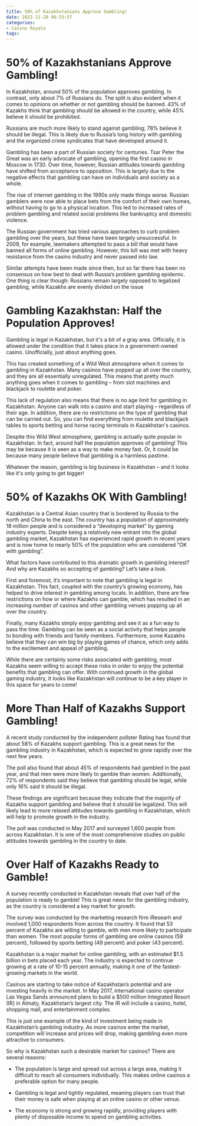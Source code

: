 ```yaml
---
title: 50% of Kazakhstanians Approve Gambling!
date: 2022-11-20 06:53:57
categories:
- Casino Royale
tags:
---
```



#  50% of Kazakhstanians Approve Gambling!

In Kazakhstan, around 50% of the population approves gambling. In contrast, only about 7% of Russians do. The split is also evident when it comes to opinions on whether or not gambling should be banned. 43% of Kazakhs think that gambling should be allowed in the country, while 45% believe it should be prohibited.

Russians are much more likely to stand against gambling; 78% believe it should be illegal. This is likely due to Russia’s long history with gambling and the organized crime syndicates that have developed around it. 

Gambling has been a part of Russian society for centuries. Tsar Peter the Great was an early advocate of gambling, opening the first casino in Moscow in 1730. Over time, however, Russian attitudes towards gambling have shifted from acceptance to opposition. This is largely due to the negative effects that gambling can have on individuals and society as a whole.

The rise of internet gambling in the 1990s only made things worse. Russian gamblers were now able to place bets from the comfort of their own homes, without having to go to a physical location. This led to increased rates of problem gambling and related social problems like bankruptcy and domestic violence.

The Russian government has tried various approaches to curb problem gambling over the years, but these have been largely unsuccessful. In 2009, for example, lawmakers attempted to pass a bill that would have banned all forms of online gambling. However, this bill was met with heavy resistance from the casino industry and never passed into law. 

Similar attempts have been made since then, but so far there has been no consensus on how best to deal with Russia’s problem gambling epidemic. One thing is clear though: Russians remain largely opposed to legalized gambling, while Kazakhs are evenly divided on the issue

#  Gambling Kazakhstan: Half the Population Approves!

Gambling is legal in Kazakhstan, but it's a bit of a gray area. Officially, it is allowed under the condition that it takes place in a government-owned casino. Unofficially, just about anything goes.

This has created something of a Wild West atmosphere when it comes to gambling in Kazakhstan. Many casinos have popped up all over the country, and they are all essentially unregulated. This means that pretty much anything goes when it comes to gambling – from slot machines and blackjack to roulette and poker.

This lack of regulation also means that there is no age limit for gambling in Kazakhstan. Anyone can walk into a casino and start playing – regardless of their age. In addition, there are no restrictions on the type of gambling that can be carried out. So, you can find everything from roulette and blackjack tables to sports betting and horse racing terminals in Kazakhstan's casinos.

Despite this Wild West atmosphere, gambling is actually quite popular in Kazakhstan. In fact, around half the population approves of gambling! This may be because it is seen as a way to make money fast. Or, it could be because many people believe that gambling is a harmless pastime.

Whatever the reason, gambling is big business in Kazakhstan – and it looks like it's only going to get bigger!

#  50% of Kazakhs OK With Gambling!

Kazakhstan is a Central Asian country that is bordered by Russia to the north and China to the east. The country has a population of approximately 18 million people and is considered a “developing market” by gaming industry experts. Despite being a relatively new entrant into the global gambling market, Kazakhstan has experienced rapid growth in recent years and is now home to nearly 50% of the population who are considered “OK with gambling”.

What factors have contributed to this dramatic growth in gambling interest? And why are Kazakhs so accepting of gambling? Let’s take a look.

First and foremost, it’s important to note that gambling is legal in Kazakhstan. This fact, coupled with the country’s growing economy, has helped to drive interest in gambling among locals. In addition, there are few restrictions on how or where Kazakhs can gamble, which has resulted in an increasing number of casinos and other gambling venues popping up all over the country.

 Finally, many Kazakhs simply enjoy gambling and see it as a fun way to pass the time. Gambling can be seen as a social activity that helps people to bonding with friends and family members. Furthermore, some Kazakhs believe that they can win big by playing games of chance, which only adds to the excitement and appeal of gambling.

While there are certainly some risks associated with gambling, most Kazakhs seem willing to accept these risks in order to enjoy the potential benefits that gambling can offer. With continued growth in the global gaming industry, it looks like Kazakhstan will continue to be a key player in this space for years to come!

#  More Than Half of Kazakhs Support Gambling!

A recent study conducted by the independent pollster Rating has found that about 58% of Kazakhs support gambling. This is a great news for the gambling industry in Kazakhstan, which is expected to grow rapidly over the next few years.

The poll also found that about 45% of respondents had gambled in the past year, and that men were more likely to gamble than women. Additionally, 72% of respondents said they believe that gambling should be legal, while only 16% said it should be illegal.

These findings are significant because they indicate that the majority of Kazakhs support gambling and believe that it should be legalized. This will likely lead to more relaxed attitudes towards gambling in Kazakhstan, which will help to promote growth in the industry.

The poll was conducted in May 2017 and surveyed 1,600 people from across Kazakhstan. It is one of the most comprehensive studies on public attitudes towards gambling in the country to date.

#  Over Half of Kazakhs Ready to Gamble!

A survey recently conducted in Kazakhstan reveals that over half of the population is ready to gamble! This is great news for the gambling industry, as the country is considered a key market for growth.

The survey was conducted by the marketing research firm iResearh and involved 1,000 respondents from across the country. It found that 53 percent of Kazakhs are willing to gamble, with men more likely to participate than women. The most popular forms of gambling are online casinos (59 percent), followed by sports betting (49 percent) and poker (43 percent).

Kazakhstan is a major market for online gambling, with an estimated $1.5 billion in bets placed each year. The industry is expected to continue growing at a rate of 10-15 percent annually, making it one of the fastest-growing markets in the world.

Casinos are starting to take notice of Kazakhstan’s potential and are investing heavily in the market. In May 2017, international casino operator Las Vegas Sands announced plans to build a $500 million Integrated Resort (IR) in Almaty, Kazakhstan’s largest city. The IR will include a casino, hotel, shopping mall, and entertainment complex.

This is just one example of the kind of investment being made in Kazakhstan’s gambling industry. As more casinos enter the market, competition will increase and prices will drop, making gambling even more attractive to consumers.

So why is Kazakhstan such a desirable market for casinos? There are several reasons:

- The population is large and spread out across a large area, making it difficult to reach all consumers individually. This makes online casinos a preferable option for many people.

- Gambling is legal and tightly regulated, meaning players can trust that their money is safe when playing at an online casino or other venue.

- The economy is strong and growing rapidly, providing players with plenty of disposable income to spend on gambling activities.